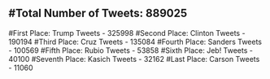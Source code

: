 #Total Number of Tweets: 889025 
---
#First Place: Trump Tweets - 325998
#Second Place: Clinton Tweets - 190194
#Third Place: Cruz Tweets - 135084
#Fourth Place: Sanders Tweets - 100569
#Fifth Place: Rubio Tweets - 53858
#Sixth Place: Jeb! Tweets - 40100
#Seventh Place: Kasich Tweets - 32162
#Last Place: Carson Tweets - 11060
